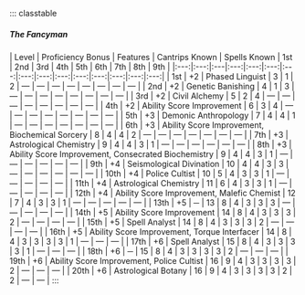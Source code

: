 ::: classtable
##### The Fancyman
| Level | Proficiency Bonus | Features | Cantrips Known | Spells Known | 1st | 2nd | 3rd | 4th | 5th | 6th | 7th | 8th | 9th |
|:---:|:---:|:---|:---:|:---:|:---:|:---:|:---:|:---:|:---:|:---:|:---:|:---:|:---:|:---:|
| 1st | +2 | Phased Linguist | 3 | 1 | 2 | — | — | — | — | — | — | — | — |
| 2nd | +2 | Genetic Banishing | 4 | 1 | 3 | — | — | — | — | — | — | — | — |
| 3rd | +2 | Civil Alchemy | 5 | 2 | 4 | — | — | — | — | — | — | — | — |
| 4th | +2 | Ability Score Improvement | 6 | 3 | 4 | — | — | — | — | — | — | — | — |
| 5th | +3 | Demonic Anthropology | 7 | 4 | 4 | 1 | — | — | — | — | — | — | — |
| 6th | +3 | Ability Score Improvement, Biochemical Sorcery | 8 | 4 | 4 | 2 | — | — | — | — | — | — | — |
| 7th | +3 | Astrological Chemistry | 9 | 4 | 4 | 3 | 1 | — | — | — | — | — | — |
| 8th | +3 | Ability Score Improvement, Consecrated Biochemistry | 9 | 4 | 4 | 3 | 1 | — | — | — | — | — | — |
| 9th | +4 | Seismological Divination | 10 | 4 | 4 | 3 | 3 | — | — | — | — | — | — |
| 10th | +4 | Police Cultist | 10 | 5 | 4 | 3 | 3 | 1 | — | — | — | — | — |
| 11th | +4 | Astrological Chemistry | 11 | 6 | 4 | 3 | 3 | 1 | — | — | — | — | — |
| 12th | +4 | Ability Score Improvement, Malefic Chemist | 12 | 7 | 4 | 3 | 3 | 1 | — | — | — | — | — |
| 13th | +5 | ─ | 13 | 8 | 4 | 3 | 3 | 3 | — | — | — | — | — |
| 14th | +5 | Ability Score Improvement | 14 | 8 | 4 | 3 | 3 | 3 | 2 | — | — | — | — |
| 15th | +5 | Spell Analyst | 14 | 8 | 4 | 3 | 3 | 3 | 2 | — | — | — | — |
| 16th | +5 | Ability Score Improvement, Torque Interfacer | 14 | 8 | 4 | 3 | 3 | 3 | 3 | 1 | — | — | — |
| 17th | +6 | Spell Analyst | 15 | 8 | 4 | 3 | 3 | 3 | 3 | 1 | — | — | — |
| 18th | +6 | ─ | 15 | 8 | 4 | 3 | 3 | 3 | 3 | 2 | — | — | — |
| 19th | +6 | Ability Score Improvement, Police Cultist | 16 | 9 | 4 | 3 | 3 | 3 | 3 | 2 | — | — | — |
| 20th | +6 | Astrological Botany | 16 | 9 | 4 | 3 | 3 | 3 | 3 | 2 | 2 | — | — |
:::